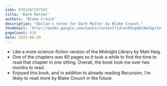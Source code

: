 ```yaml
---
isbn: 9781447297581
title: 'Dark Matter'
authors: 'Blake Crouch'
description: "Declan's notes for Dark Matter by Blake Crouch."
thumbnail: 'http://books.google.com/books/content?id=xe9SvgAACAAJ&printsec=frontcover&img=1&zoom=5&source=gbs_api'
pageCount: 416
date: 2022-06-30
---
```


- Like a more science-fiction version of the Midnight Library by Matt Haig.
- One of the chapters was 60 pages so it took a while to find the time to read that chapter in one sitting. Overall, the book took me over two months to read.
- Enjoyed this book, and in addition to already reading Recursion, I'm likely to read more by Blake Crouch in the future.
